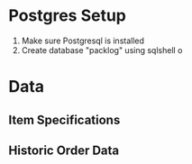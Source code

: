 # Postgres Setup

1. Make sure Postgresql is installed
2. Create database "packlog" using sqlshell o


# Data

## Item Specifications

## Historic Order Data